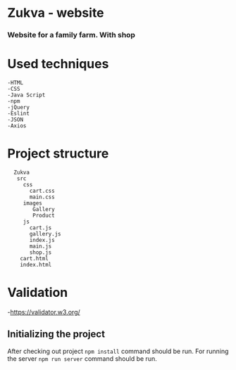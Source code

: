 # Zukva - website

### Website for a family farm. With shop

# Used techniques
    -HTML
    -CSS
    -Java Script
    -npm
    -jQuery
    -Eslint
    -JSON
    -Axios
 # Project structure
      Zukva
       src
         css
           cart.css
           main.css
         images
            Gallery
            Product
         js
           cart.js
           gallery.js
           index.js
           main.js
           shop.js
        cart.html   
        index.html  
       
    
 # Validation
 -https://validator.w3.org/

## Initializing the project
After checking out project `npm install` command should be run. For running the server `npm run server` command should be run.

